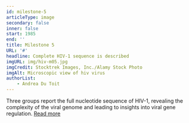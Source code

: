 ```yaml
---
id: milestone-5
articleType: image
secondary: false
inner: false
start: 1985
end: ''
title: Milestone 5
URL: '#'
headline: Complete HIV-1 sequence is described
imgURL: img/hiv-m05.jpg
imgCredit: Stocktrek Images, Inc./Alamy Stock Photo
imgAlt: Microscopic view of hiv virus
authorList:
    - Andrea Du Toit
---
```

Three groups report the full nucleotide sequence of HIV-1, revealing the complexity of the viral genome and leading to insights into viral gene regulation. <a href="#">Read more</a>